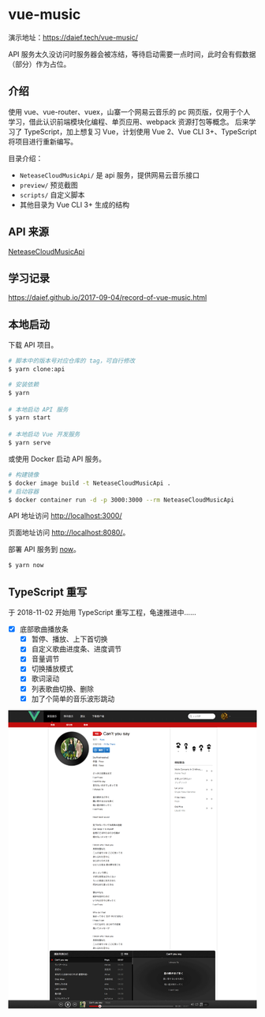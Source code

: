 # vue-music

演示地址：<https://daief.tech/vue-music/>

API 服务太久没访问时服务器会被冻结，等待启动需要一点时间，此时会有假数据（部分）作为占位。

## 介绍

使用 vue、vue-router、vuex，山寨一个网易云音乐的 pc 网页版，仅用于个人学习，借此认识前端模块化编程、单页应用、webpack 资源打包等概念。
后来学习了 TypeScript，加上想复习 Vue，计划使用 Vue 2、Vue CLI 3+、TypeScript 将项目进行重新编写。

目录介绍：

- `NeteaseCloudMusicApi/` 是 api 服务，提供网易云音乐接口
- `preview/` 预览截图
- `scripts/` 自定义脚本
- 其他目录为 Vue CLI 3+ 生成的结构

## API 来源

[NeteaseCloudMusicApi](https://github.com/Binaryify/NeteaseCloudMusicApi)

## 学习记录

https://daief.github.io/2017-09-04/record-of-vue-music.html

## 本地启动

下载 API 项目。

```bash
# 脚本中的版本号对应仓库的 tag，可自行修改
$ yarn clone:api
```

```bash
# 安装依赖
$ yarn

# 本地启动 API 服务
$ yarn start

# 本地启动 Vue 开发服务
$ yarn serve
```

或使用 Docker 启动 API 服务。

```bash
# 构建镜像
$ docker image build -t NeteaseCloudMusicApi .
# 启动容器
$ docker container run -d -p 3000:3000 --rm NeteaseCloudMusicApi
```

API 地址访问 <http://localhost:3000/>

页面地址访问 <http://localhost:8080/>。

部署 API 服务到 [now](https://zeit.co/)。

```bash
$ yarn now
```

## TypeScript 重写

于 2018-11-02 开始用 TypeScript 重写工程，龟速推进中......

- [x] 底部歌曲播放条
  - [x] 暂停、播放、上下首切换
  - [x] 自定义歌曲进度条、进度调节
  - [x] 音量调节
  - [x] 切换播放模式
  - [x] 歌词滚动
  - [x] 列表歌曲切换、删除
  - [x] 加了个简单的音乐波形跳动

<!-- 界面 -->

![](./preview/view.png)
